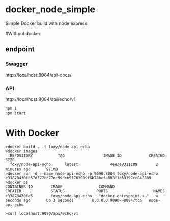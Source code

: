 # docker_node_simple
Simple Docker build with node express


#Without docker

## endpoint

### Swagger
http://localhost:8084/api-docs/

### API
http://localhost:8084/api/echo/v1

```
npm i
npm start
```

# With Docker

```
>docker build . -t foxy/node-api-echo
>docker images
  REPOSITORY           TAG                 IMAGE ID            CREATED             SIZE
  foxy/node-api-echo      latest              4ee3e8311189        2 minutes ago       971MB
>docker run -d --name node-api-echo -p 9090:8084 foxy/node-api-echo
e33878430fe57d577cc77ec99dcb51763999f6b78bcfa883f1a59197cc842889
>docker ps
CONTAINER ID        IMAGE                COMMAND                  CREATED             STATUS              PORTS                    NAMES
e33878430fe5        foxy/node-api-echo   "docker-entrypoint.s…"   4 seconds ago       Up 3 seconds        0.0.0.0:9090->8084/tcp   node-api-echo

>curl localhost:9090/api/echo/v1

```
